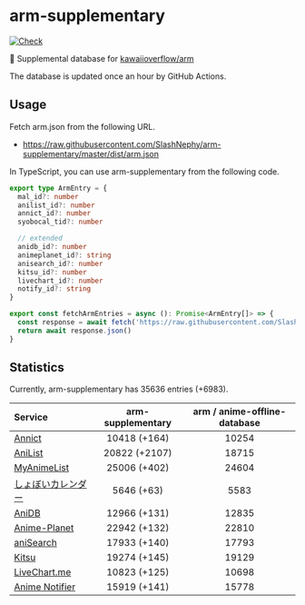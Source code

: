 # arm-supplementary

[![Check](https://github.com/SlashNephy/arm-supplementary/actions/workflows/check-node.yml/badge.svg)](https://github.com/SlashNephy/arm-supplementary/actions/workflows/check-node.yml)

💊 Supplemental database for [kawaiioverflow/arm](https://github.com/kawaiioverflow/arm)

The database is updated once an hour by GitHub Actions.

## Usage

Fetch arm.json from the following URL.

- https://raw.githubusercontent.com/SlashNephy/arm-supplementary/master/dist/arm.json

In TypeScript, you can use arm-supplementary from the following code.

```TypeScript
export type ArmEntry = {
  mal_id?: number
  anilist_id?: number
  annict_id?: number
  syobocal_tid?: number

  // extended
  anidb_id?: number
  animeplanet_id?: string
  anisearch_id?: number
  kitsu_id?: number
  livechart_id?: number
  notify_id?: string
}

export const fetchArmEntries = async (): Promise<ArmEntry[]> => {
  const response = await fetch('https://raw.githubusercontent.com/SlashNephy/arm-supplementary/master/dist/arm.json')
  return await response.json()
}
```

## Statistics

Currently, arm-supplementary has 35636 entries (+6983).

| Service                                     | arm-supplementary | arm / anime-offline-database |
| :------------------------------------------ | :---------------: | :--------------------------: |
| [Annict](https://annict.com)                |   10418 (+164)    |            10254             |
| [AniList](https://anilist.co)               |   20822 (+2107)   |            18715             |
| [MyAnimeList](https://myanimelist.net)      |   25006 (+402)    |            24604             |
| [しょぼいカレンダー](https://cal.syoboi.jp) |    5646 (+63)     |             5583             |
| [AniDB](https://anidb.net)                  |   12966 (+131)    |            12835             |
| [Anime-Planet](https://anime-planet.com)    |   22942 (+132)    |            22810             |
| [aniSearch](https://anisearch.com)          |   17933 (+140)    |            17793             |
| [Kitsu](https://kitsu.io)                   |   19274 (+145)    |            19129             |
| [LiveChart.me](https://livechart.me)        |   10823 (+125)    |            10698             |
| [Anime Notifier](https://notify.moe)        |   15919 (+141)    |            15778             |
